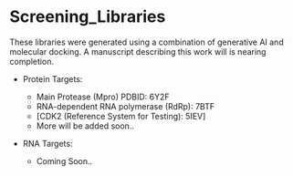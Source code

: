 # Screening_Libraries
These libraries were generated using a combination of generative AI and molecular docking. A manuscript describing this work will is nearing completion.

* Protein Targets:
	* Main Protease  (Mpro) PDBID: 6Y2F
	* RNA-dependent RNA polymerase (RdRp): 7BTF
	* [CDK2 (Reference System for Testing): 5IEV]
	* More will be added soon..

* RNA Targets:
	* Coming Soon..

